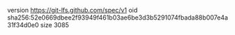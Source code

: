 version https://git-lfs.github.com/spec/v1
oid sha256:52e0669dbee2f93949f461b03ae6be3d3b5291074fbada88b007e4a31f34d0e0
size 3085
